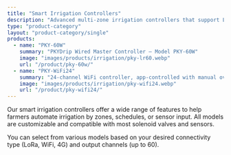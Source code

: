 ```yaml
---
title: "Smart Irrigation Controllers"
description: "Advanced multi-zone irrigation controllers that support LoRa, WiFi, RS485, and optional 4G modules. Ideal for both small farms and large-scale agricultural operations."
type: "product-category"
layout: "product-category/single"
products:
  - name: "PKY-60W"
    summary: "PKYDrip Wired Master Controller – Model PKY-60W"
    image: "images/products/irrigation/pky-lr60.webp"
    url: "/product/pky-60w/"
  - name: "PKY-WiFi24"
    summary: "24-channel WiFi controller, app-controlled with manual override and timer settings."
    image: "images/products/irrigation/pky-wifi24.webp"
    url: "/product/pky-wifi24/"
---
```


Our smart irrigation controllers offer a wide range of features to help farmers automate irrigation by zones, schedules, or sensor input. All models are customizable and compatible with most solenoid valves and sensors.

You can select from various models based on your desired connectivity type (LoRa, WiFi, 4G) and output channels (up to 60).
